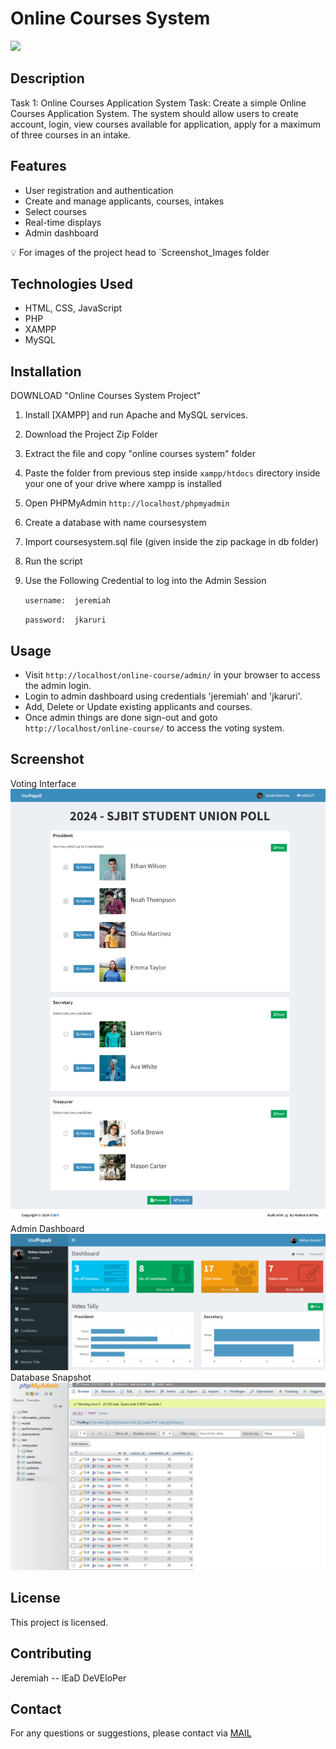 # Online Courses System

![](https://img.shields.io/github/license/Candida18/Online-Voting-System?style=for-the-badge) &emsp; &emsp;

## Description
Task 1: Online Courses Application System
Task: Create a simple Online Courses Application System. The system should allow users to create account, login, view courses available for application, apply for a maximum of three courses in an intake. 


## Features

- User registration and authentication
- Create and manage applicants, courses, intakes
- Select courses
- Real-time displays
- Admin dashboard

💡 For images of the project head to `Screenshot_Images folder 

## Technologies Used

- HTML, CSS, JavaScript
- PHP
- XAMPP
- MySQL

## Installation

DOWNLOAD "Online Courses System Project"

1. Install [XAMPP] and run Apache and MySQL services.

2. Download the Project Zip Folder

3. Extract the file and copy "online courses system" folder

4. Paste the folder from previous step inside `xampp/htdocs` directory inside your one of your drive where xampp is installed

5. Open PHPMyAdmin `http://localhost/phpmyadmin`

6. Create a database with name coursesystem

7. Import coursesystem.sql file (given inside the zip package in db folder)

8. Run the script 

9. Use the Following Credential to log into the Admin Session
   
   `username:  jeremiah`
   
   `password:  jkaruri`

## Usage

- Visit `http://localhost/online-course/admin/` in your browser to access the admin login.
- Login to admin dashboard using credentials 'jeremiah' and 'jkaruri'.
- Add, Delete or Update existing applicants and courses.
- Once admin things are done sign-out and goto `http://localhost/online-course/` to access the voting system.

## Screenshot
Voting Interface![Voting Interface](https://github.com/mohangowdatdev/online-voting-system-DBMS-Project/blob/main/Screenshot_Images/Opera%20Snapshot_2024-03-03_200245_localhost.png?raw=true)
Admin Dashboard![Admin Dashboard](https://github.com/mohangowdatdev/online-voting-system-DBMS-Project/blob/main/Screenshot_Images/Screenshot%202024-03-03%20173257.png?raw=true)
Database Snapshot![Database Snapshot](https://github.com/mohangowdatdev/online-voting-system-DBMS-Project/blob/main/Screenshot_Images/Screenshot%202024-03-03%20201439.png)

## License

This project is licensed.

## Contributing

Jeremiah -- lEaD DeVEloPer

## Contact

For any questions or suggestions, please contact via [MAIL](mailto:karurinjoroge00@gmail.com)
